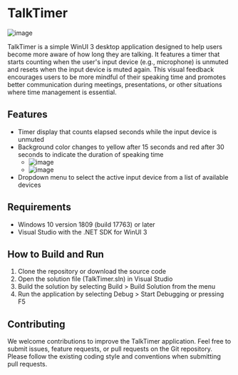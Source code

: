 

# TalkTimer
![image](https://user-images.githubusercontent.com/1373059/229394614-f9f0ac8f-eb1b-4312-bc17-bd02e1f63831.png)

TalkTimer is a simple WinUI 3 desktop application designed to help users become more aware of how long they are talking. It features a timer that starts counting when the user's input device (e.g., microphone) is unmuted and resets when the input device is muted again. This visual feedback encourages users to be more mindful of their speaking time and promotes better communication during meetings, presentations, or other situations where time management is essential.

## Features

- Timer display that counts elapsed seconds while the input device is unmuted
- Background color changes to yellow after 15 seconds and red after 30 seconds to indicate the duration of speaking time
  - ![image](https://user-images.githubusercontent.com/1373059/229394543-00b6d4c8-2044-429c-9489-4ab30aa0b123.png)
  - ![image](https://user-images.githubusercontent.com/1373059/229394562-2def7312-c901-4480-a9f4-b16d4e8f5f3b.png)
- Dropdown menu to select the active input device from a list of available devices

## Requirements

- Windows 10 version 1809 (build 17763) or later
- Visual Studio with the .NET SDK for WinUI 3

## How to Build and Run

1. Clone the repository or download the source code
2. Open the solution file (TalkTimer.sln) in Visual Studio
3. Build the solution by selecting Build > Build Solution from the menu
4. Run the application by selecting Debug > Start Debugging or pressing F5

## Contributing

We welcome contributions to improve the TalkTimer application. Feel free to submit issues, feature requests, or pull requests on the Git repository. Please follow the existing coding style and conventions when submitting pull requests.

